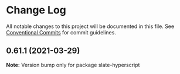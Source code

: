 # Change Log

All notable changes to this project will be documented in this file.
See [Conventional Commits](https://conventionalcommits.org) for commit guidelines.

## 0.61.1 (2021-03-29)

**Note:** Version bump only for package slate-hyperscript
